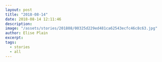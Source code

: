 ```yaml
---
layout: post
title: "2018-08-14"
date: 2018-08-14 12:11:46
description: 
image: "/assets/stories/201808/00325d229ed481ca62543ecfc46c8c63.jpg"
author: Elise Plain
excerpt: 
tags: 
  - stories
  - all
---
```



<p></p>

